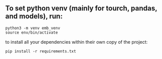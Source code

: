 ## To set python venv (mainly for tourch, pandas, and models), run:
```
python3 -m venv emb_venv
source env/bin/activate
```

to install all your dependencies within their own copy of the project:
``` 
pip install -r requirements.txt
```
